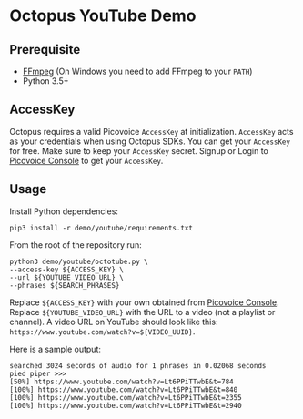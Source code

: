 # Octopus YouTube Demo

## Prerequisite

- [FFmpeg](https://www.ffmpeg.org/) (On Windows you need to add FFmpeg to your `PATH`)
- Python 3.5+

## AccessKey

Octopus requires a valid Picovoice `AccessKey` at initialization. `AccessKey` acts as your credentials when using Octopus SDKs.
You can get your `AccessKey` for free. Make sure to keep your `AccessKey` secret. 
Signup or Login to [Picovoice Console](https://console.picovoice.ai/) to get your `AccessKey`.

## Usage

Install Python dependencies:

```console
pip3 install -r demo/youtube/requirements.txt
```

From the root of the repository run:

```console
python3 demo/youtube/octotube.py \
--access-key ${ACCESS_KEY} \
--url ${YOUTUBE_VIDEO_URL} \
--phrases ${SEARCH_PHRASES}
```

Replace `${ACCESS_KEY}` with your own obtained from [Picovoice Console](https://console.picovoice.ai/). Replace `${YOUTUBE_VIDEO_URL}`
with the URL to a video (not a playlist or channel). A video URL on YouTube should look like this: `https://www.youtube.com/watch?v=${VIDEO_UUID}`.

Here is a sample output:

```console
searched 3024 seconds of audio for 1 phrases in 0.02068 seconds
pied piper >>>
[50%] https://www.youtube.com/watch?v=Lt6PPiTTwbE&t=784
[100%] https://www.youtube.com/watch?v=Lt6PPiTTwbE&t=840
[100%] https://www.youtube.com/watch?v=Lt6PPiTTwbE&t=2355
[100%] https://www.youtube.com/watch?v=Lt6PPiTTwbE&t=2940
```
